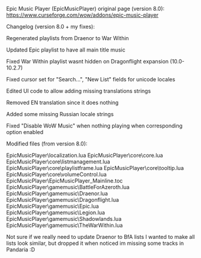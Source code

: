 Epic Music Player (EpicMusicPlayer) original page (version 8.0):
https://www.curseforge.com/wow/addons/epic-music-player

Changelog (version 8.0 + my fixes):

Regenerated playlists from Draenor to War Within

Updated Epic playlist to have all main title music

Fixed War Within playlist wasnt hidden on Dragonflight expansion (10.0-10.2.7)

Fixed cursor set for "Search...", "New List" fields for unicode locales

Edited UI code to allow adding missing translations strings

Removed EN translation since it does nothing

Added some missing Russian locale strings

Fixed "Disable WoW Music" when nothing playing when corresponding option enabled



Modified files (from version 8.0):

EpicMusicPlayer\localization.lua
EpicMusicPlayer\core\core.lua
EpicMusicPlayer\core\listmanagement.lua
EpicMusicPlayer\core\playlistframe.lua
EpicMusicPlayer\core\tooltip.lua
EpicMusicPlayer\core\volumeControl.lua
EpicMusicPlayer\EpicMusicPlayer_Mainline.toc
EpicMusicPlayer\gamemusic\BattleForAzeroth.lua
EpicMusicPlayer\gamemusic\Draenor.lua
EpicMusicPlayer\gamemusic\Dragonflight.lua
EpicMusicPlayer\gamemusic\Epic.lua
EpicMusicPlayer\gamemusic\Legion.lua
EpicMusicPlayer\gamemusic\Shadowlands.lua
EpicMusicPlayer\gamemusic\TheWarWithin.lua

Not sure if we really need to update Draenor to BfA lists
I wanted to make all lists look similar,
but dropped it when noticed im missing some tracks in Pandaria :D

